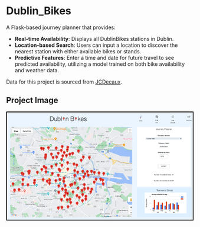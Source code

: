 # Dublin_Bikes

A Flask-based journey planner that provides:

- **Real-time Availability**: Displays all DublinBikes stations in Dublin.
- **Location-based Search**: Users can input a location to discover the nearest station with either available bikes or stands.
- **Predictive Features**: Enter a time and date for future travel to see predicted availability, utilizing a model trained on both bike availability and weather data.
  
Data for this project is sourced from [JCDecaux](https://developer.jcdecaux.com/#/opendata/vls?page=getstarted).

## Project Image

<p align="center">
  <img src="DBikes.png" alt="Dublin Bikes" width="600" style="border:2px solid black;">
</p>
